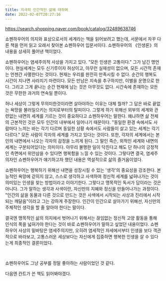 ```yaml
---
title: 지극히 인간적인 삶에 대하여
date: 2022-02-07T20:27:16
---
```


https://search.shopping.naver.com/book/catalog/32489638746

쇼펜하우어의 의지와 표상으로서의 세계라는 책을 읽어보려고 했는데, 서문에서 자꾸 다른 책을 먼저 읽고 오래서 찾아본 쇼펜하우어 입문서이다. 쇼펜하우어의 《인생론》의 내용을 상세히 풀어낸 책이었다.

쇼펜하우어는 염세주의적 사상을 가지고 있다. "모든 인생은 고통이다." 그가 남긴 명언이다. 현실세계는 모두 신기루이자 허상이고, 아무런 실재성이 없으며, 모든 시간적 존재는 언젠간 사멸한다는 것이다. 현재는 우리를 완전히 만족시킬 수 없다. 순간의 행복도 시간이 지나면 사라지기 마련이다. 모든 만남은 지속을 추구하지만, 이별을 운명으로 한다. 그리고 그게 끝나는 순간 현재에 남는 것은 아무것도 없다. 시간속에 존재하는 모든것은 무한한 과거의 연속일 뿐이다.

허나 세상이 그렇게 무의미한것이라면 살아야하는 이유는 대체 뭘까? 그 답은 바로 끝없는 욕망을 불러일으키는 의지로부터의 탈피이다. 그렇게 하기 위해선 외부의 세계와 관련없는 내면의 세계를 기르는 것이 중요하다고 쇼펜하우어는 말한다. 왜냐하면 삶 전체의 근본적인 것은 모두 인간의 내부에서 일어나기 때문이다. "동일한 환경 속에서도 사람마다 느끼는 바는 각기 다르며 동일한 상황 속에서도 사람들이 살고 있는 세계는 각기 다르다." 모든 사람이 각자의 세계를 가지고 있다는 것이다. 또한, 각자의 세계에서는 본인의 내면에서 나오는 각자의 감정을 느끼게 된다. 그 말인 즉슨, 외적인 세계와 내면의 세계는 구분되어있다는 의미이다. 아무리 불행한 일이 닥친다고 해도 단 하나의 긍정적인 측면에서 위안삼을 수 있다면 행복함을 느낄 수 있는 것이다. 그렇다면 결국, 염세주의자인 쇼펜하우어가 얘기하고자 했던 내용은 역설적으로 삶의 즐거움이었다.

쇼펜하우어는 행복하기 위해선 내면을 성장시킬 수 있는 '생각'의 중요성을 강조한다. 본능적인 욕망에 갇히지 않고, 스스로 생각하고 사색하여 정신적 세계를 넓혀나가는 것이 의미있는 인생을 찾는 방법이라고 이야기한다. 그렇다고 맹목적인 독서가 답이라는 것은 아니다. 그가 말하는 생각과 사색이란, 자신만의 지혜와 정신을 만들어나가는 과정이다. "인간의 삶을 동물과 다른 것으로 만드는 것은 사색에서 시작되는 사상과 진리에서 시작되는 깨달음"이라고 그는 강하게 주장한다. 인간이 인간으로 살아가기 위해선, 자신만의 주체적인 생각을 할 줄 알아야 한다는 말이다.

결국엔 맹목적인 삶의 의지에서 벗어나기 위해서는 끊임없는 정신적 고양 활동을 통해 인식의 폭을 넓혀가야 한다는 것이 바로 쇼펜하우어가 말하고 싶었던 내용이었다. 쇼펜하우어 사상의 밑바탕은 염세주의지만, 오히려 염세적인 자세에서부터 인생을 보다 객관적으로 바라보고, 고통스러운 세상보다는 자신에게 집중하면 행복한 인생을 살 수 있다는게 최종적인 결론이었다.

​

쇼펜하우어도 그냥 공부를 정말 좋아하는 사람이었던 것 같다.

다음엔 칸트가 쓴 책도 읽어봐야겠다.